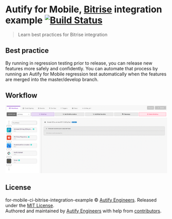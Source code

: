 [bitrise Badge]: https://app.bitrise.io/app/b2246b41a0cbce40/status.svg?token=BeHgX5a3U28aJGDfNZWHxg
[bitrise URL]:   https://app.bitrise.io/app/b2246b41a0cbce40

# Autify for Mobile, [Bitrise](https://www.bitrise.io/) integration example [![Build Status][bitrise Badge]][bitrise URL]

> Learn best practices for Bitrise integration

## Best practice

By running in regression testing prior to release, you can release new features more safely and confidently. You can automate that process by running an Autify for Mobile regression test automatically when the features are merged into the master/develop branch.

## Workflow
<p>
<img src="https://github.com/autifyhq/for-mobile-ci-bitrise-integration-example/blob/main/.github/assets/bitrise-workflow.png?raw=true"/>
</p>

## License

for-mobile-ci-bitrise-integration-example © [Autify Engineers](https://github.com/autifyhq). Released under the [MIT License](LICENSE).<br/>
Authored and maintained by [Autify Engineers](https://github.com/autifyhq) with help from [contributors](https://github.com/autifyhq/for-mobile-ci-bitrise-integration-example/graphs/contributors).
